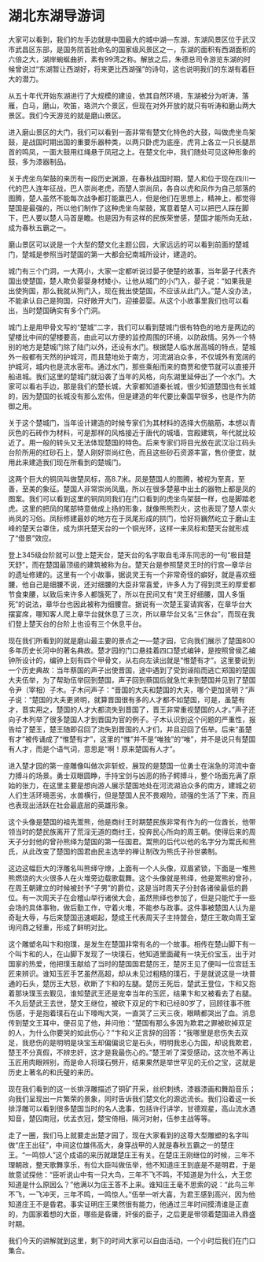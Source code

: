 # 湖北东湖导游词  
大家可以看到，我们的左手边就是中国最大的城中湖—东湖，东湖风景区位于武汉市武昌区东部，是国务院首批命名的国家级风景区之一，东湖的面积有西湖面积的六倍之大，湖岸蜿蜒曲折，素有99湾之称。解放之后，朱德总司令游览东湖的时候曾说过“东湖暂让西湖好，将来更比西湖强”的诗句，这也说明我们的东湖有着巨大的潜力。  

从五十年代开始东湖进行了大规模的建设，依其自然环境，东湖被分为听涛，落雁，白马，磨山，吹笛，珞洪六个景区，但现在对外开放的就只有听涛和磨山两大景区。我们今天游览的就是磨山景区。  

进入磨山景区的大门，我们可以看到一面非常有楚文化特色的大鼓，叫做虎坐鸟架鼓，是战国时期出国的重要乐器种类，以两只卧虎为底座，虎背上各立一只长腿昂首的鸣凤，一面大鼓用红绳悬于凤冠之上。在楚文化中，我们随处可见这种形象的鼓，多为漆器制品。  

关于虎坐鸟架鼓的来历有一段历史渊源，在春秋战国时期，楚人和位于现在四川一代的巴人连年征战，巴人崇尚老虎，而楚人崇尚凤，各自以虎和凤作为自己部落的图腾，楚人虽然不能每次战争都打能赢巴人，但是他们在思想上，精神上，都觉得楚国是最强的，所以他们制作了这种虎坐鸟架鼓，寓意着楚人可以把巴人踩在脚下，巴人要以楚人马首是瞻。也是因为有这样的民族荣誉感，楚国才能所向无敌，成为春秋五霸之一。  

磨山景区可以说是一个大型的楚文化主题公园，大家远远的可以看到前面的楚城门，楚城是参照当时楚国的第一大都会纪南城所设计，建造的。  

城门有三个门洞，一大两小，大家一定都听说过晏子使楚的故事，当年晏子代表齐国出使楚国，楚人欺负晏婴身材矮小，让他从城门的小门入，晏子说：“如果我是出使狗国，那么我就从狗门入，现在我出使楚国，不应该从此门入。”楚人没办法，不能承认自己是狗国，只好敞开大门，迎接晏婴。从这个小故事里我们也可以看出，当时楚国确实有多个门洞。  

城门上是用甲骨文写的“楚城”二字，我们可以看到楚城门很有特色的地方是两边的望楼比中间的望楼要高，由此可以方便的监控周围的环境，以防敌情。另外一个特别的地方是楚城门除了陆门以外，还设有水门。根据楚人临水居高城的特点，楚城外一般都有天然的护城河，而且楚地处于南方，河流湖泊众多，不仅城外有宽阔的护城河，城内也是流水密布。通过水门，那些乘船而来的商贾和使节就可以直接开船进城。我们这里的楚城门就沿袭了当年的风格，向东湖里延伸出了一个水门。大家可以看右手边，那是我们的楚长城，大家都知道秦长城，很少知道楚国也有长城的，因为楚国的长城没有那么宏伟，但是建造的年代要比秦国早很多，也是作为防御之用。  

关于这个楚城门，当年设计建造的时候专家们为其材料的选择大伤脑筋，本想以青灰色的石砖作为材料，可是那样的风格接近于唐代的城墙，宫殿建筑，年代就比较近了。用一般的转头又无法体现楚国的特色。后来专家们将目光放在武汉沿江码头台阶所用的红砂石上，楚人刚好崇尚红色，而且这些砂石资源丰富，售价便宜，就用此来建造我们现在所看到的楚城门。  

这两个巨大的铜凤叫做楚凤标，高8.7米。凤是楚国人的图腾，被视为至真，至善，至美的象征。楚国人非常崇尚凤凰，所以在很多楚墓中出土的器物上都是凤的图案。我们可以看到这里的铜凤同我们在门口看到的虎坐鸟架鼓一样，也是脚踏老虎。这里的把凤的尾部特意做成上扬的形象，就像熊熊烈火，这也表现了楚人崇火尚凤的习俗。凤标修建最妙的地方在于凤尾形成的拱门，恰好将巍然屹立于磨山主峰的楚天台罩住，成为烘托楚天台的一个铜光环，这样一来凤标和楚天台就形成了“借景”效应。  

登上345级台阶就可以登上楚天台，楚天台的名字取自毛泽东同志的一句“极目楚天舒”，而在楚国最顶级的建筑被称为台。楚天台是参照楚灵王时的行宫—章华台的遗址修建的。这里有一个小故事，据说灵王有一个非常奇怪的癖好，就是喜欢细腰，他自己是细腰不说，还对细腰的大臣非常喜爱，许多人为了得到灵王的厚爱都节食束腰，以致后来许多人都饿死了，所以在民间又有“灵王好细腰，国人多饿死”的说法，章华台也因此被称为细腰宫。据说有一次楚王宴请宾客，在章华台大摆宴席，哪知客人爬上章华台就休息了三次，所以章华台又名“三休台”，而现在我们登上楚天台的台阶上也设有三个休息平台。  

现在我们所看到的就是磨山最主要的景点之一—楚才园，它向我们展示了楚国800多年历史长河中的著名典故。楚才园的门口悬挂着四口楚式编钟，是按照曾侯乙编钟所设计的，编钟上刻有四个甲骨文，从右向左读出就是“惟楚有才”。这里要说到一个历史典故：当年蔡国的声子出使晋国，途中遇到了受到诬陷而逃亡郑国的楚国大夫伍举，为了帮助伍举回到楚国，声子回到蔡国后就急忙来到楚国并见到了楚国令尹（宰相）子木。子木问声子：“晋国的大夫和楚国的大夫，哪个更加贤明？”声子说：“楚国的大夫更贤明，就算晋国很有多的人才都不如楚国，可是，虽楚有才，晋实用之，楚国的人才大都流失到晋国了，晋王非常重视楚国的人才。”声子还向子木列举了很多楚国人才到晋国为官的例子。子木认识到这个问题的严重性，报告给了楚王，楚王随即召回了流失到晋国的人才们，并且迎回了伍举。后来“虽楚有才”被传诵成了“惟楚有才”，这里的“惟”并不是“唯独”的“唯”，并不是说只有楚国有人才，而是个语气词，意思是“啊！原来楚国有人才”。  

进入楚才园的第一座雕像叫做次非斩蛟，展现的是楚国一位勇士在湍急的河流中奋力搏斗的场景。勇士双眼圆睁，手持宝剑与凶恶的扬子鳄搏斗，整个场面充满了原始的张力，在这里主要是想向游人展示楚国地处在河流湖泊众多的南方，建城之初人们生活环境恶劣，水兽横行，但是楚国人民不畏艰险，顽强的生活了下来，而且也表现出活跃在社会最底层的英雄形象。  

这个头像是楚国的祖先鬻熊，他是商纣王时期楚民族非常有作为的一位酋长，他带领当时的楚民族离开了荒淫无道的商纣王，投奔民心所向的周王朝。使得后来的周天子分封他的曾孙熊绎为楚国的第一任国君。鬻熊的后代以他的名字分为鬻氏和熊氏，从此改变了楚国的国君由民主选举的禅让制改为熊氏子孙世袭制。  

这边这幅巨大的浮雕名叫熊绎守燎，上面有一个人头像，双眉紧锁，下面是一堆熊熊燃烧的大火很多人在火堆旁边载歌载舞。这个头像就是熊绎，他是鬻熊的曾孙，在周王朝建立的时候被封予“子男”的爵位，这是当时周天子分封各诸侯最低的爵位。有一次周天子在会稽山举行诸侯大会，虽然熊绎也参加了，但是只能忙于一些会场的具体事物，做后勤工作，守着火堆，不能参与政事。这件事被楚国人认为是奇耻大辱，与后来楚国迅速崛起，楚成王代表周天子主持盟会，楚庄王敢向周王室询问鼎之轻重，形成了鲜明对比。  

这个雕塑名叫卞和抱璞，是发生在楚国非常有名的一个故事。相传在楚山脚下有一个叫卞和的人，在山脚下发现了一块璞石，他知道里面藏有一块无价宝玉，出于对国家的热爱，他把璞玉献给了当时的楚国国君楚厉王，楚厉王见了便叫一位宫廷玉匠来辨识。谁知玉匠手艺虽然高超，却从未见过粗糙的璞石，于是就说这是一块普通的石头，楚厉王大怒，砍断了卞和的左腿。楚厉王死后，楚武王登位，卞和又抱着那块璞玉去觐见，谁知楚武王还是宠幸当年的玉匠，结果卞和又被看去了右腿。不久后楚武王去世，楚文王继位，被砍下双足的卞和已经80岁了，回顾往事不胜伤感，于是抱着璞石在山下嚎啕大哭，一直哭了三天三夜，眼睛都哭出了血。消息传到楚文王耳中，便召见了他，并问他：“楚国有那么多因为欺君之罪被砍掉双足的人，为什么你要哭的如此伤心？”卞和义正言辞的回答：“我哪里是悲伤失去双足，我悲伤的是明明是块宝玉却偏偏说它是石头，明明我忠心为国，却说我欺君，楚王不分真假，不辨忠奸，这才是我最伤心的。”楚王听了深受感动，这次他不再让玉匠用肉眼辨别，而是命人将璞石劈开，结果果然是举世罕见的无价之宝，这就是历史上著名的和氏璧的来历。  

现在我们看到的这一长排浮雕描述了铜矿开采，丝织刺绣，漆器漆画和舞蹈音乐；向我们呈现出一片繁荣的景象，同时告诉我们楚文化的源远流长。我们沿着这一长排浮雕可以看到很多楚国当时的名人逸事，包括许行讲学，甘德观星，高山流水遇知音，楚囚南冠，优孟衣冠，楚宝倚相，隔河对射，伍参主战等等。  

走了一圈，我们马上就要走出楚才园了，现在大家看到的这尊大型雕塑的名字叫做“庄王出征”，中间这位雄伟高大，身穿战甲的人就是春秋五霸之一的楚庄王。“一鸣惊人”这个成语的来历就跟楚庄王有关。在楚庄王刚继位的时候，三年不理朝政，整天歌舞享乐，有位大臣叫做伍举，他不知道庄王到底是不是明君，于是故意试探他：“臣听说山中有一只大鸟，三年不飞不鸣，不知道是为什么，大王您知道是什么原因么？”他满以为庄王答不上来。谁知庄王毫不思索的说：“此鸟三年不飞，一飞冲天，三年不鸣，一鸣惊人。”伍举一听大喜，为君王感到高兴，因为他知道庄王不是昏君。事实证明庄王果然很有能力，他通过三年时间摸清谁是正直的，为国家着想的大臣，哪些是昏庸，奸佞的臣子，之后更是带领着楚国进入鼎盛时期。  

我们今天的讲解就到这里，剩下的时间大家可以自由活动，一个小时后我们在门口集合。  
<!-- Last processed: 2025-07-22 03:44:22 -->
